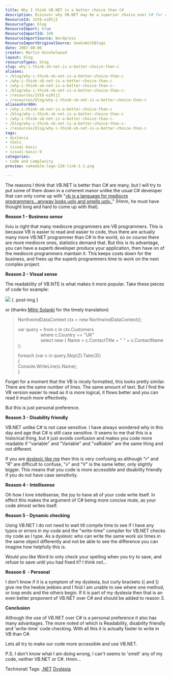 ```yaml
---
title: Why I think VB.NET is a better choice than C#
description: Discover why VB.NET may be a superior choice over C# for readability, accessibility, and efficiency, especially for developers with dyslexia.
ResourceId: 1Vt6-eiRtjI
ResourceType: blog
ResourceImport: true
ResourceImportId: 340
ResourceImportSource: Wordpress
ResourceImportOriginalSource: GeeksWithBlogs
date: 2007-08-06
creator: Martin Hinshelwood
layout: blog
resourceTypes: blog
slug: why-i-think-vb-net-is-a-better-choice-than-c
aliases:
- /blog/why-i-think-vb-net-is-a-better-choice-than-c
- /why-i-think-vb-net-is-a-better-choice-than-c
- /why-i-think-vb-net-is-a-better-choice-than-c-
- /blog/why-i-think-vb-net-is-a-better-choice-than-c-
- /resources/1Vt6-eiRtjI
- /resources/blog/why-i-think-vb-net-is-a-better-choice-than-c
aliasesFor404:
- /why-i-think-vb-net-is-a-better-choice-than-c
- /blog/why-i-think-vb-net-is-a-better-choice-than-c
- /why-i-think-vb-net-is-a-better-choice-than-c-
- /blog/why-i-think-vb-net-is-a-better-choice-than-c-
- /resources/blog/why-i-think-vb-net-is-a-better-choice-than-c
tags:
- dyslexia
- tools
- visual-basic
- visual-basic-9
categories:
- Code and Complexity
preview: nakedalm-logo-128-link-1-1.png

---
```

The reasons I think that VB.NET is better than C# are many, but I will try to put some of them down in a coherent manor unlike the usual C# developer that can only come up with "[vb is a language for mediocre programmers...anyway looks ugly and smells ugly..](http://blog.hinshelwood.com/archive/2007/08/05/114415.aspx#140605)" (Hmm, he must have thought long and hard to come up with that).

**Reason 1 - Business sense**

liviu is right that many mediocre programmers are VB programmers. This is because VB is easier to read and easier to code, thus there are actually many more VB.NET programmer than C# in the world, so ov course there are more mediocre ones, statistics demand that. But this is its advantage, you can have a superb developer produce your application, then have on of the mediocre programmers maintain it. This keeps costs down for the business, and frees up the superb programmers time to work on the next complex project.

**Reason 2 - Visual sense**

The readability of VB.NTE is what makes it more popular. Take these pieces of code for example:

![](images/image_thumb.png)
{ .post-img }

or (thanks [Mihir Solanki](http://www.mihirsolanki.com/) for the timely translation)

> NorthwindDataContext ctx = new NorthwindDataContext();
>
> var query = from c in ctx.Customers  
>                   where c.Country == "UK"  
>                   select new { Name = c.ContactTitle + " " + c.ContactName };
>
> foreach (var c in query.Skip(2).Take(3))  
> {  
> Console.WriteLine(c.Name);  
> }

Forget for a moment that the VB is nicely formatted, this looks pretty similar. There are the same number of lines. The same amount of text. But I find the VB version easier to read as it is more logical, it flows better and you can read it much more effectively.

But this is just personal preference.

**Reason 3 - Disability friendly**

VB.NET unlike C# is not case sensitive. I have always wondered why in this day and age that C# is still case sensitive. It seams to me that this is a historical thing, but it just avoids confusion and makes you code more readable if "variable" and "Variable" and "vaRiable" are the same thing and not different.

If you are [dyslexic like me](http://blog.hinshelwood.com/archive/2007/07/23/What-is-dyslexiaAgain.aspx) then this is very confusing as although "r" and "R" are difficult to confuse, "v" and "V" is the same letter, only slightly bigger. This means that you code is more accessible and disability friendly if you do not have case sensitivity.

**Reason 4 - Intellisense**

Oh how I love intellisense, the joy to have all of your code write itself. In effect this makes the argument of C# being more concise mute, as your code almost writes itself.

**Reason 5 - Dynamic checking**

Using VB.NET I do not need to wait till compile time to see if I have any typos or errors in my code and the "write-time" compiler for VB.NET checks my code as I type. As a dyslexic who can write the same work six times in the same object differently and not be able to see the difference you can imagine how helpfully this is.

Would you like Word to only check your spelling when you try to save, and refuse to save until you had fixed it? I think not...

**Reason 6  - Personal**

I don't know if it is a symptom of my dyslexia, but curly brackets ({ and }) give me the heebie jeebies and I find I am unable to see where one method, or loop ends and the others begin. If it is part of my dyslexia then that is an even better proponent of VB.NET over C# and should be added to reason 3.

**Conclusion**

Although the use of VB.NET over C# is a personal preference it also has many advantages. The more noted of which is Readability, disability friendly and 'write-time' code checking. With all this it is actually faster to write in VB than C#.

Lets all try to make our code more accessible and use VB.NET.

P.S. I don't know what I am doing wrong, I can't seems to 'smell' any of my code, neither VB.NET or C#. Hmm...

Technorati Tags: [.NET](http://technorati.com/tags/.NET) [Dyslexia](http://technorati.com/tags/Dyslexia)
